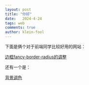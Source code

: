 ```yaml
---
layout: post
title: "你好"
date:   2024-4-24
tags: web
comments: true
author: klein-fool
---
```


下面是俩个对于前端同学比较好用的网站：

[边框fancy-border-radius的调整](https://9elements.github.io/fancy-border-radius/#30.30.30.52--.)

还有一个是：

[背景调色](https://flatuicolors.com/)
